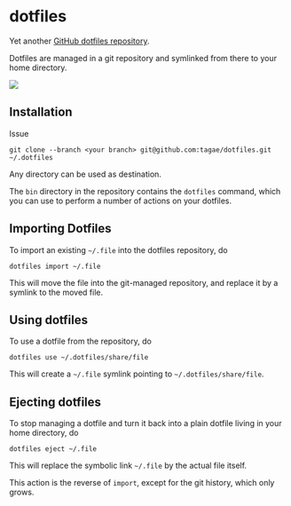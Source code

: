dotfiles
========

Yet another [GitHub dotfiles repository].

Dotfiles are managed in a git repository and symlinked from there to your home
directory.

![](https://github.com/tagae/dotfiles/workflows/test/badge.svg)


Installation
------------

Issue

    git clone --branch <your branch> git@github.com:tagae/dotfiles.git ~/.dotfiles

Any directory can be used as destination.

The `bin` directory in the repository contains the `dotfiles` command, which
you can use to perform a number of actions on your dotfiles.


Importing Dotfiles
------------------

To import an existing `~/.file` into the dotfiles repository, do

    dotfiles import ~/.file

This will move the file into the git-managed repository, and replace it by a
symlink to the moved file.


Using dotfiles
--------------

To use a dotfile from the repository, do

    dotfiles use ~/.dotfiles/share/file

This will create a `~/.file` symlink pointing to `~/.dotfiles/share/file`.


Ejecting dotfiles
-----------------

To stop managing a dotfile and turn it back into a plain dotfile living in your
home directory, do

    dotfiles eject ~/.file

This will replace the symbolic link `~/.file` by the actual file itself.

This action is the reverse of `import`, except for the git history, which only
grows.


[GitHub dotfiles repository]: http://dotfiles.github.com/
